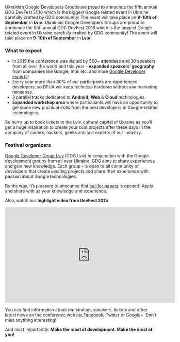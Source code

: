 Ukrainian Google Developers Groups are proud to announce the fifth annual GDG DevFest 2016 which is the biggest Google related event in Ukraine carefully crafted by GDG community! The event will take place on **9-10th of September** in **Lviv**.
Ukrainian Google Developers Groups are proud to announce the fifth annual GDG DevFest 2016 which is the biggest Google related event in Ukraine carefully crafted by GDG community! The event will take place on **9-10th of September** in **Lviv**.

### What to expect

* In 2015 the conference was visited by 500+ attendees and 30 speakers from all over the world and this year -  **expanded speakers’ geography** from companies like Google, Intel etc. and more [Google Developer Experts](https://developers.google.com/experts/about)!
* Every year more than 80% of our participants are experienced developers, so DFUA will keep technical hardcore without any marketing nonsense.
* 3 parallel tracks dedicated to **Android**, **Web** & **Cloud** technologies.
* **Expanded workshop area** where participants will have an opportunity to get some new practical skills from the best developers in Google-related technologies.

So hurry up to book tickets to the Lviv, cultural capital of Ukraine as you’ll get a huge inspiration to create your cool projects after these days in the company of coders, hackers, geeks and just experts of our industry.

### Festival organizers

[Google Developer Group Lviv](http://lviv.gdg.org.ua/) (GDG Lviv) in conjunction with the Google development groups from all over Ukraine. GDG aims to share experiences and gain new knowledge. Each group - is open to all community of developers that create exciting projects and share their experience with passion about Google technologies.

By the way, it’s pleasure to announce that [call for papers](https://docs.google.com/forms/d/1rNGi2oPOAZ84mKkL5ccDYUEp93cO0RJ4GZZ-NTmtkYg/viewform) is opened! Apply and share with us your knowledge and experience.

Also, watch our **highlight video from DevFest 2015**

<iframe width="560" height="315" src="https://www.youtube.com/embed/DfMnJAzOFng?list=PLt8lEzcLNl31AX3-ONkkWmDOZezu9Cmnv" frameborder="0" allowfullscreen></iframe>

You can find information about registration, speakers, tickets and other latest news on the [conference website](http://devfest.gdg.org.ua/),[Facebook](https://facebook.com/GDGLviv), [Twitter](https://twitter.com/intent/user?screen_name=GDGLviv) or [Google+](https://plus.google.com/b/102444623953913144164). Don’t miss anything interesting!

And most importantly: **Make the most of development. Make the most of you!**
